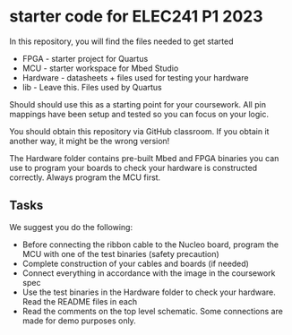 # starter code for ELEC241 P1 2023

In this repository, you will find the files needed to get started

* FPGA - starter project for Quartus
* MCU - starter workspace for Mbed Studio
* Hardware - datasheets + files used for testing your hardware
* lib - Leave this. Files used by Quartus


Should should use this as a starting point for your coursework.
All pin mappings have been setup and tested so you can focus on your logic.

You should obtain this repository via GitHub classroom. If you obtain it another way, it might be the wrong version!

The Hardware folder contains pre-built Mbed and FPGA binaries you can use to program your boards to check your hardware is constructed correctly. Always program the MCU first.

## Tasks
We suggest you do the following:

* Before connecting the ribbon cable to the Nucleo board, program the MCU with one of the test binaries (safety precaution)
* Complete construction of your cables and boards (if needed)
* Connect everything in accordance with the image in the coursework spec
* Use the test binaries in the Hardware folder to check your hardware. Read the README files in each
* Read the comments on the top level schematic. Some connections are made for demo purposes only.







